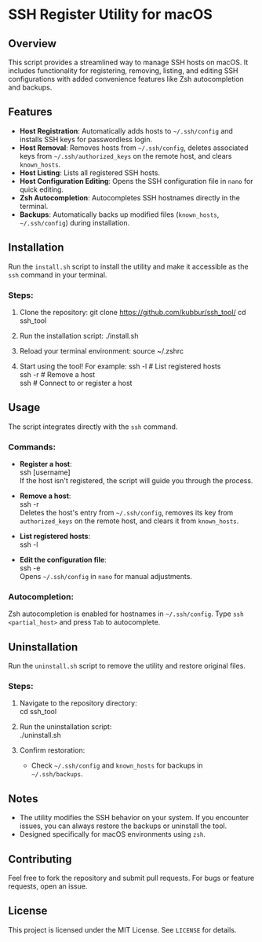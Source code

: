 # SSH Register Utility for macOS

## Overview
This script provides a streamlined way to manage SSH hosts on macOS. It includes functionality for registering, removing, listing, and editing SSH configurations with added convenience features like Zsh autocompletion and backups.

## Features
- **Host Registration**: Automatically adds hosts to `~/.ssh/config` and installs SSH keys for passwordless login.
- **Host Removal**: Removes hosts from `~/.ssh/config`, deletes associated keys from `~/.ssh/authorized_keys` on the remote host, and clears `known_hosts`.
- **Host Listing**: Lists all registered SSH hosts.
- **Host Configuration Editing**: Opens the SSH configuration file in `nano` for quick editing.
- **Zsh Autocompletion**: Autocompletes SSH hostnames directly in the terminal.
- **Backups**: Automatically backs up modified files (`known_hosts`, `~/.ssh/config`) during installation.

## Installation
Run the `install.sh` script to install the utility and make it accessible as the `ssh` command in your terminal.

### Steps:
1. Clone the repository:
   git clone https://github.com/kubbur/ssh_tool/
   cd ssh_tool

2. Run the installation script:
   ./install.sh

3. Reload your terminal environment:
   source ~/.zshrc

4. Start using the tool! For example:
   ssh -l   # List registered hosts  
   ssh -r <host>   # Remove a host  
   ssh <host>   # Connect to or register a host  

## Usage
The script integrates directly with the `ssh` command.

### Commands:
- **Register a host**:  
  ssh <host> [username]  
  If the host isn't registered, the script will guide you through the process.

- **Remove a host**:  
  ssh -r <host>  
  Deletes the host's entry from `~/.ssh/config`, removes its key from `authorized_keys` on the remote host, and clears it from `known_hosts`.

- **List registered hosts**:  
  ssh -l  

- **Edit the configuration file**:  
  ssh -e  
  Opens `~/.ssh/config` in `nano` for manual adjustments.

### Autocompletion:
Zsh autocompletion is enabled for hostnames in `~/.ssh/config`. Type `ssh <partial_host>` and press `Tab` to autocomplete.

## Uninstallation
Run the `uninstall.sh` script to remove the utility and restore original files.

### Steps:
1. Navigate to the repository directory:  
   cd ssh_tool

2. Run the uninstallation script:  
   ./uninstall.sh

3. Confirm restoration:  
   - Check `~/.ssh/config` and `known_hosts` for backups in `~/.ssh/backups`.

## Notes
- The utility modifies the SSH behavior on your system. If you encounter issues, you can always restore the backups or uninstall the tool.
- Designed specifically for macOS environments using `zsh`.

## Contributing
Feel free to fork the repository and submit pull requests. For bugs or feature requests, open an issue.

## License
This project is licensed under the MIT License. See `LICENSE` for details.
